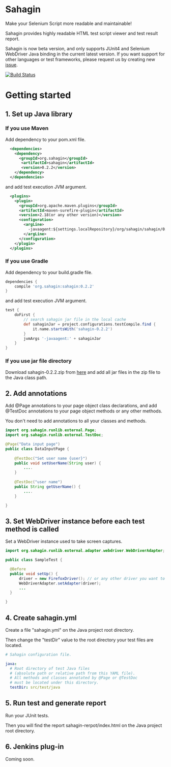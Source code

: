 # Sahagin

Make your Selenium Script more readable and maintainable!

Sahagin provides highly readable HTML test script viewer and test result report.

Sahagin is now beta version, and only supports JUnit4 and Selenium WebDriver Java binding in the current latest version.
If you want support for other languages or test frameworks, please request us by creating new [issue](https://github.com/SahaginOrg/sahagin-java/issues).

[![Build Status](https://travis-ci.org/SahaginOrg/sahagin-java.svg?branch=master)](https://travis-ci.org/SahaginOrg/sahagin-java)

# Getting started

## 1. Set up Java library

### If you use Maven
Add dependency to your pom.xml file.

```xml
  <dependencies>
    <dependency>
      <groupId>org.sahagin</groupId>  
       <artifactId>sahagin</artifactId>  
       <version>0.2.2</version> 
    </dependency>
  </dependencies>
```

and add test execution JVM argument.

```xml
  <plugins>
    <plugin>
      <groupId>org.apache.maven.plugins</groupId>
      <artifactId>maven-surefire-plugin</artifactId>
      <version>2.18(or any other version)</version>
      <configuration>
        <argLine>
          -javaagent:${settings.localRepository}/org/sahagin/sahagin/0.2.2/sahagin-0.2.2.jar
        </argLine>
      </configuration>
    </plugin>
  </plugins>
```

### If you use Gradle
Add dependency to your build.gradle file.

```groovy
dependencies {
    compile 'org.sahagin:sahagin:0.2.2'
}
```

and add test execution JVM argument.

```groovy
test {
    doFirst {
        // search sahagin jar file in the local cache
        def sahaginJar = project.configurations.testCompile.find {
            it.name.startsWith('sahagin-0.2.2') 
        }
        jvmArgs '-javaagent:' + sahaginJar
    }
}

```

### If you use jar file directory
Download sahagin-0.2.2.zip from [here](https://github.com/SahaginOrg/sahagin-java/releases/tag/0.2.2) and add all jar files in the zip file to the Java class path.

## 2. Add annotations
Add @Page annotations to your page object class declarations, and add @TestDoc annotations to your page object methods or any other methods.

You don't need to add annotations to all your classes and methods.

```java
import org.sahagin.runlib.external.Page;
import org.sahagin.runlib.external.TestDoc;

@Page("Data input page")
public class DataInputPage {
    
    @TestDoc("Set user name {user}")
    public void setUserName(String user) {
        ....
    }
    
    @TestDoc("user name")
    public String getUserName() {
        ....
    }

}
```

## 3. Set WebDriver instance before each test method is called
Set a WebDriver instance used to take screen captures.

```java
import org.sahagin.runlib.external.adapter.webdriver.WebDriverAdapter;

public class SampleTest {

  @Before
  public void setUp() {
      driver = new FirefoxDriver(); // or any other driver you want to use
      WebDriverAdapter.setAdapter(driver);
      ...
  }

}
```

## 4. Create sahagin.yml
Create a file "sahagin.yml" on the Java project root directory.

Then change the "testDir" value to the root directory your test files are located.

```yaml
# Sahagin configuration file.

java:
  # Root directory of test Java files
  # (absolute path or relative path from this YAML file).
  # All methods and classes annotated by @Page or @TestDoc 
  # must be located under this directory.
  testDir: src/test/java
```

## 5. Run test and generate report
Run your JUnit tests.

Then you will find the report sahagin-rerpot/index.html on the Java project root directory.

## 6. Jenkins plug-in

Coming soon.


